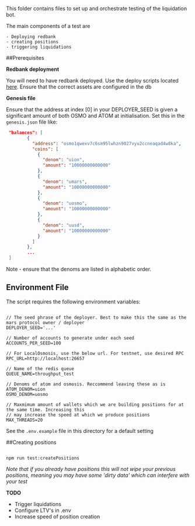 This folder contains files to set up and orchestrate testing of the liquidation bot.

The main components of a test are 

    - Deploying redbank
    - creating positions
    - triggering liquidations


##Prerequisites

**Redbank deployment** 
  
You will need to have redbank deployed. Use the deploy scripts located [here](https://github.com/mars-protocol/outposts/tree/master/scripts/deploy). Ensure that the correct assets are configured in the db

**Genesis file**

Ensure that the address at index [0] in your DEPLOYER_SEED is given a significant amount of both OSMO and ATOM at 
initialisation. Set this in the `genesis.json` file like:

```json
 "balances": [
        {
          "address": "osmo1qwexv7c6sm95lwhzn9027vyu2ccneaqad4w8ka",
          "coins": [
            {
              "denom": "uion",
              "amount": "10000000000000"
            },
            {
              "denom": "umars",
              "amount": "10000000000000"
            },
            {
              "denom": "uosmo",
              "amount": "10000000000000"
            },
            {
              "denom": "uusd",
              "amount": "10000000000000"
            }
          ]
        },
        ...
 ]
 ```

 Note - ensure that the denoms are listed in alphabetic order.

## Environment File

The script requires the following environment variables:

```node

// The seed phrase of the deployer. Best to make this the same as the mars protocol owner / deployer
DEPLOYER_SEED='...'

// Number of accounts to generate under each seed
ACCOUNTS_PER_SEED=100

// For LocalOsmosis, use the below url. For testnet, use desired RPC
RPC_URL=http://localhost:26657

// Name of the redis queue
QUEUE_NAME=throughput_test

// Denoms of atom and osmosis. Reccommend leaving these as is
ATOM_DENOM=uion
OSMO_DENOM=uosmo

// Maxmimum amount of wallets which we are building positions for at the same time. Increasing this
// may increase the speed at which we produce positions
MAX_THREADS=20
```

See the `.env.example` file in this directory for a default setting

##Creating positions

```node

npm run test:createPositions

```

*Note that if you already have positions this will not wipe your previous positions, meaning you may have some 'dirty data' which can interfere with your test*



**TODO** 

- Trigger liquidations
- Configure LTV's in .env
- Increase speed of position creation






